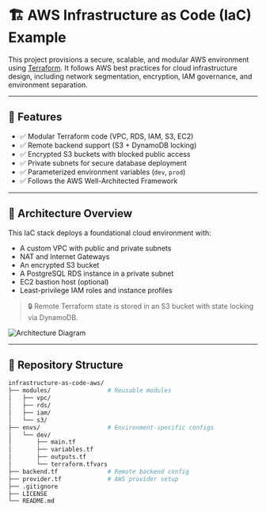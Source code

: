 # 🏗️ AWS Infrastructure as Code (IaC) Example

This project provisions a secure, scalable, and modular AWS environment using [Terraform](https://www.terraform.io/). It follows AWS best practices for cloud infrastructure design, including network segmentation, encryption, IAM governance, and environment separation.

---

## 🧩 Features

- ✅ Modular Terraform code (VPC, RDS, IAM, S3, EC2)
- ✅ Remote backend support (S3 + DynamoDB locking)
- ✅ Encrypted S3 buckets with blocked public access
- ✅ Private subnets for secure database deployment
- ✅ Parameterized environment variables (`dev`, `prod`)
- ✅ Follows the AWS Well-Architected Framework

---

## 📐 Architecture Overview

This IaC stack deploys a foundational cloud environment with:

- A custom VPC with public and private subnets
- NAT and Internet Gateways
- An encrypted S3 bucket
- A PostgreSQL RDS instance in a private subnet
- EC2 bastion host (optional)
- Least-privilege IAM roles and instance profiles

> 🔒 Remote Terraform state is stored in an S3 bucket with state locking via DynamoDB.

![Architecture Diagram](docs/architecture.png)

---

## 📁 Repository Structure

```bash
infrastructure-as-code-aws/
├── modules/                # Reusable modules
│   ├── vpc/
│   ├── rds/
│   ├── iam/
│   └── s3/
├── envs/                   # Environment-specific configs
│   └── dev/
│       ├── main.tf
│       ├── variables.tf
│       ├── outputs.tf
│       └── terraform.tfvars
├── backend.tf              # Remote backend config
├── provider.tf             # AWS provider setup
├── .gitignore
├── LICENSE
└── README.md
